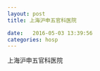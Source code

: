 ```yaml
--- 
layout: post 
title: 上海沪申五官科医院

date:   2016-05-03 13:39:56 
categories: hosp 
--- 
```

   
上海沪申五官科医院
